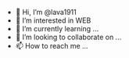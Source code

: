 - 👋 Hi, I’m @lava1911
- 👀 I’m interested in WEB
- 🌱 I’m currently learning ...
- 💞️ I’m looking to collaborate on ...
- 📫 How to reach me ...

<!---
lava1911/lava1911 is a ✨ special ✨ repository because its `README.md` (this file) appears on your GitHub profile.
You can click the Preview link to take a look at your changes.
--->
